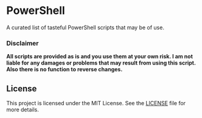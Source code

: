 # PowerShell
A curated list of tasteful PowerShell scripts that may be of use.

### Disclaimer

**All scripts are provided as is and you use them at your own risk. I am not liable for any damages or problems that may result from using this script. Also there is no function to reverse changes.**

## License

This project is licensed under the MIT License. See the [LICENSE](LICENSE) file for more details.
